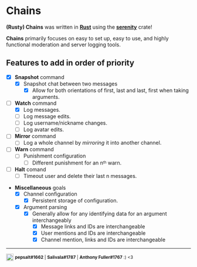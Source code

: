 # Chains

**(Rusty) Chains** was written in [**Rust**](https://www.rust-lang.org/) using the [**serenity**](https://docs.rs/serenity/latest/serenity/index.html) crate!

**Chains** primarily focuses on easy to set up, easy to use, and highly functional moderation and server logging tools.

## **Features to add** in order of priority

- [x] **Snapshot** command
    - [x] Snapshot chat between two messages
        - [x] Allow for both orientations of first, last and last, first when taking arguments.
- [ ] **Watch** command
    - [x] Log messages.
    - [ ] Log message edits.
    - [ ] Log username/nickname changes.
    - [ ] Log avatar edits.
- [ ] **Mirror** command
    - [ ] Log a whole channel by *mirroring* it into another channel.
- [ ] **Warn** command
    - [ ] Punishment configuration
        - [ ] Different punishment for an n<sup><sub>th</sub></sup> warn.
- [ ] **Halt** comand
    - [ ] Timeout user and delete their last n messages.
- **Miscellaneous** goals
    - [x] Channel configuration
        - [x] Persistent storage of configuration.
    - [x] Argument parsing
        - [x] Generally allow for any identifying data for an argument interchangeably
            - [x] Message links and IDs are interchangeable
            - [x] User mentions and IDs are interchangeable
            - [x] Channel mention, links and IDs are interchangeable

---
<img src="http://www.apkmirror.com/wp-content/uploads/2016/07/577d7444b1370.png" alt="Discord" width="20"/> <sup>**pepsalt#1662** | **Salivala#1787** | **Anthony Fuller#1767** :) <3 </sup> 